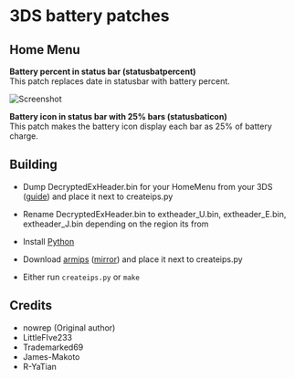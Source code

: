 # 3DS battery patches

## Home Menu
**Battery percent in status bar (statusbatpercent)**  
This patch replaces date in statusbar with battery percent.

![Screenshot](https://github.com/R-YaTian/3ds-battery-patches/blob/master/doc/screenshot.png?raw=true)

**Battery icon in status bar with 25% bars (statusbaticon)**  
This patch makes the battery icon display each bar as 25% of battery charge.
## Building
- Dump DecryptedExHeader.bin for your HomeMenu from your 3DS ([guide](https://3ds.codeberg.page/homemenu/)) and place it next to createips.py

- Rename DecryptedExHeader.bin to extheader_U.bin, extheader_E.bin, extheader_J.bin depending on the region its from

- Install [Python](https://www.python.org/)

- Download [armips](https://buildbot.orphis.net/armips/) ([mirror](https://www.romhacking.net/utilities/635/)) and place it next to createips.py

- Either run ``createips.py`` or ``make``
## Credits
- nowrep (Original author)
- LittleFIve233
- Trademarked69
- James-Makoto
- R-YaTian
